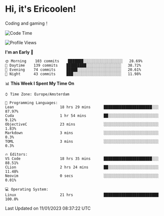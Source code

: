 # Hi, it's Ericoolen!
Coding and gaming！

<!--START_SECTION:waka-->
![Code Time](http://img.shields.io/badge/Code%20Time-611%20hrs%2011%20mins-blue)

![Profile Views](http://img.shields.io/badge/Profile%20Views-0-blue)

**I'm an Early 🐤** 

```text
🌞 Morning    103 commits    ███████░░░░░░░░░░░░░░░░░░   28.69% 
🌆 Daytime    139 commits    █████████░░░░░░░░░░░░░░░░   38.72% 
🌃 Evening    74 commits     █████░░░░░░░░░░░░░░░░░░░░   20.61% 
🌙 Night      43 commits     ███░░░░░░░░░░░░░░░░░░░░░░   11.98%

```


📊 **This Week I Spent My Time On** 

```text
⌚︎ Time Zone: Europe/Amsterdam

💬 Programming Languages: 
Lean                     18 hrs 29 mins      ██████████████████████░░░   87.97% 
Cuda                     1 hr 54 mins        ██░░░░░░░░░░░░░░░░░░░░░░░   9.12% 
ObjectiveC               23 mins             ░░░░░░░░░░░░░░░░░░░░░░░░░   1.83% 
Markdown                 3 mins              ░░░░░░░░░░░░░░░░░░░░░░░░░   0.3% 
TOML                     3 mins              ░░░░░░░░░░░░░░░░░░░░░░░░░   0.3%

🔥 Editors: 
VS Code                  18 hrs 35 mins      ██████████████████████░░░   88.51% 
CLion                    2 hrs 24 mins       ██░░░░░░░░░░░░░░░░░░░░░░░   11.48% 
Neovim                   0 secs              ░░░░░░░░░░░░░░░░░░░░░░░░░   0.01%

💻 Operating System: 
Linux                    21 hrs              █████████████████████████   100.0%

```


 Last Updated on 11/01/2023 08:37:22 UTC
<!--END_SECTION:waka-->

